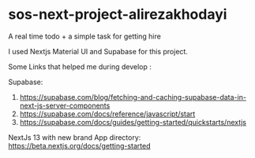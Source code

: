 # sos-next-project-alirezakhodayi
 A real time todo + a simple task for getting hire
 
 
 I used Nextjs Material UI and Supabase for this project.
 
 Some Links that helped me during develop :
 
 Supabase:
 1) https://supabase.com/blog/fetching-and-caching-supabase-data-in-next-js-server-components
 2) https://supabase.com/docs/reference/javascript/start
 3) https://supabase.com/docs/guides/getting-started/quickstarts/nextjs
 
 NextJs 13 with new brand App directory:
 https://beta.nextjs.org/docs/getting-started
 
 
 
 
